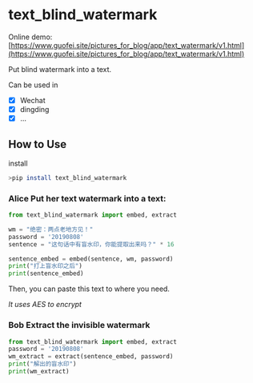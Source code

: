 # text_blind_watermark

Online demo: [https://www.guofei.site/pictures_for_blog/app/text_watermark/v1.html](https://www.guofei.site/pictures_for_blog/app/text_watermark/v1.html)

Put blind watermark into a text.

Can be used in 
- [x] Wechat
- [x] dingding
- [x] ...

## How to Use

install

```bash
>pip install text_blind_watermark
```

### Alice Put her text watermark into a text:

```python
from text_blind_watermark import embed, extract

wm = "绝密：两点老地方见！"
password = '20190808'
sentence = "这句话中有盲水印，你能提取出来吗？" * 16

sentence_embed = embed(sentence, wm, password)
print("打上盲水印之后")
print(sentence_embed)
```

Then, you can paste this text to where you need.


*It uses AES to encrypt*

### Bob Extract the invisible watermark

```python
from text_blind_watermark import embed, extract
password = '20190808'
wm_extract = extract(sentence_embed, password)
print("解出的盲水印")
print(wm_extract)
```

